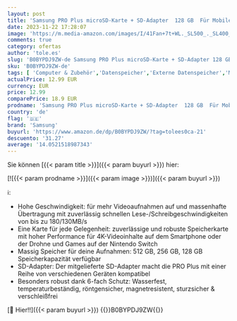 ```yaml
---
layout: post
title: 'Samsung PRO Plus microSD-Karte + SD-Adapter  128 GB  Für Mobile Gaming auf Smartphones  Tablets und Handheld Konsolen  UHS-I U3  Full HD & 4K UHD  180 MB/s Lesen  130 MB/s Schreiben  MB-MD128SA/EU'
date: 2023-11-22 17:28:07
image: 'https://m.media-amazon.com/images/I/41Fan+7t+WL._SL500_._SL400_.jpg'
comments: true
category: ofertas
author: 'tole.es'
slug: 'B0BYPDJ9ZW-de Samsung PRO Plus microSD-Karte + SD-Adapter 128 GB Für...'
sku: 'B0BYPDJ9ZW-de'
tags: [ 'Computer & Zubehör','Datenspeicher','Externe Datenspeicher','Micro SD Speicherkarten','Speicherkarten','samsung','🇩🇪', ]
actualPrice: 12.99 EUR
currency: EUR
price: 12.99
comparePrice: 18.9 EUR
prodname: 'Samsung PRO Plus microSD-Karte + SD-Adapter  128 GB  Für Mobile Gaming auf Smartphones  Tablets und Handheld Konsolen  UHS-I U3  Full HD & 4K UHD  180 MB/s Lesen  130 MB/s Schreiben  MB-MD128SA/EU'
country: 'de'
flag: '🇩🇪'
brand: 'Samsung'
buyurl: 'https://www.amazon.de/dp/B0BYPDJ9ZW/?tag=tolees0ca-21'
descuento: '31.27'
average: '14.0521518987343'
---
```


Sie können [{{< param title >}}]({{< param buyurl >}}) hier:

[![{{< param prodname >}}]({{< param image >}})]({{< param buyurl >}})

ℹ️:

- Hohe Geschwindigkeit: für mehr Videoaufnahmen auf und massenhafte Übertragung mit zuverlässig schnellen Lese-/Schreibgeschwindigkeiten von bis zu 180/130MB/s
- Eine Karte für jede Gelegenheit: zuverlässige und robuste Speicherkarte mit hoher Performance für 4K-Videoinhalte auf dem Smartphone oder der Drohne und Games auf der Nintendo Switch
- Massig Speicher für deine Aufnahmen: 512 GB, 256 GB, 128 GB Speicherkapazität verfügbar
- SD-Adapter: Der mitgelieferte SD-Adapter macht die PRO Plus mit einer Reihe von verschiedenen Geräten kompatibel
- Besonders robust dank 6-fach Schutz: Wasserfest, temperaturbeständig, röntgensicher, magnetresistent, sturzsicher & verschleißfrei

[🛒 Hier!!]({{< param buyurl >}})
{{<world>}}B0BYPDJ9ZW{{</world>}}
